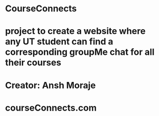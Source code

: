 # CourseConnects
# project to create a website where any UT student can find a corresponding groupMe chat for all their courses
# Creator: Ansh Moraje
# courseConnects.com
